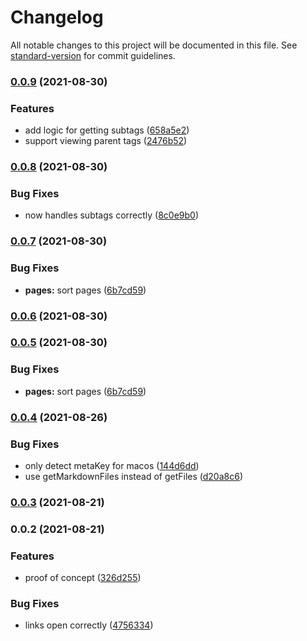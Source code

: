 # Changelog

All notable changes to this project will be documented in this file. See [standard-version](https://github.com/conventional-changelog/standard-version) for commit guidelines.

### [0.0.9](https://github.com/Aidurber/tag-page-preview/compare/0.0.8...0.0.9) (2021-08-30)


### Features

* add logic for getting subtags ([658a5e2](https://github.com/Aidurber/tag-page-preview/commit/658a5e2dd5dab65e636d0f4f70b7033a48870717))
* support viewing parent tags ([2476b52](https://github.com/Aidurber/tag-page-preview/commit/2476b52e72267c9e45acf14a6f3b982393dd8805))

### [0.0.8](https://github.com/Aidurber/tag-page-preview/compare/0.0.7...0.0.8) (2021-08-30)


### Bug Fixes

* now handles subtags correctly ([8c0e9b0](https://github.com/Aidurber/tag-page-preview/commit/8c0e9b0b0c90011eefac78caf38cc98b5f5336b3))

### [0.0.7](https://github.com/Aidurber/tag-page-preview/compare/0.0.4...0.0.7) (2021-08-30)


### Bug Fixes

* **pages:** sort pages ([6b7cd59](https://github.com/Aidurber/tag-page-preview/commit/6b7cd59dc051501919ed9fc7cf889c43a5971c07))

### [0.0.6](https://github.com/Aidurber/tag-page-preview/compare/0.0.5...0.0.6) (2021-08-30)

### [0.0.5](https://github.com/Aidurber/tag-page-preview/compare/0.0.4...0.0.5) (2021-08-30)


### Bug Fixes

* **pages:** sort pages ([6b7cd59](https://github.com/Aidurber/tag-page-preview/commit/6b7cd59dc051501919ed9fc7cf889c43a5971c07))

### [0.0.4](https://github.com/Aidurber/tag-page-preview/compare/0.0.3...0.0.4) (2021-08-26)


### Bug Fixes

* only detect metaKey for macos ([144d6dd](https://github.com/Aidurber/tag-page-preview/commit/144d6dd132818140966b8bafa3695b385e65be91))
* use getMarkdownFiles instead of getFiles ([d20a8c6](https://github.com/Aidurber/tag-page-preview/commit/d20a8c6a380a0811d6369bbe1414283edf0eabff))

### [0.0.3](https://github.com/Aidurber/tag-page-preview/compare/0.0.2...0.0.3) (2021-08-21)

### 0.0.2 (2021-08-21)


### Features

* proof of concept ([326d255](https://github.com/Aidurber/tag-page-preview/commit/326d255cc5b2b4dc8189abdf0204b1e339cf11d8))


### Bug Fixes

* links open correctly ([4756334](https://github.com/Aidurber/tag-page-preview/commit/475633439306cf013b82a9d270e01a3e5b0a79e0))
